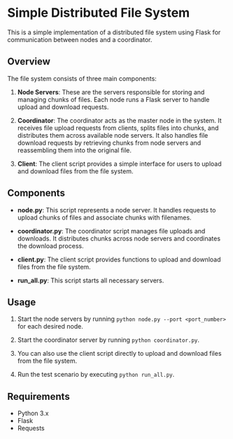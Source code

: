 # Simple Distributed File System

This is a simple implementation of a distributed file system using Flask for communication between nodes and a coordinator.

## Overview

The file system consists of three main components:

1. **Node Servers**: These are the servers responsible for storing and managing chunks of files. Each node runs a Flask server to handle upload and download requests.

2. **Coordinator**: The coordinator acts as the master node in the system. It receives file upload requests from clients, splits files into chunks, and distributes them across available node servers. It also handles file download requests by retrieving chunks from node servers and reassembling them into the original file.

3. **Client**: The client script provides a simple interface for users to upload and download files from the file system.

## Components

- **node.py**: This script represents a node server. It handles requests to upload chunks of files and associate chunks with filenames.

- **coordinator.py**: The coordinator script manages file uploads and downloads. It distributes chunks across node servers and coordinates the download process.

- **client.py**: The client script provides functions to upload and download files from the file system.

- **run_all.py**: This script starts all necessary servers.

## Usage

1. Start the node servers by running `python node.py --port <port_number>` for each desired node.

2. Start the coordinator server by running `python coordinator.py`.

3. You can also use the client script directly to upload and download files from the file system.

4. Run the test scenario by executing `python run_all.py`.

## Requirements

- Python 3.x
- Flask
- Requests